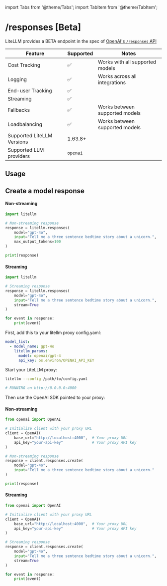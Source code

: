 import Tabs from '@theme/Tabs';
import TabItem from '@theme/TabItem';

# /responses [Beta]

LiteLLM provides a BETA endpoint in the spec of [OpenAI's `/responses` API](https://platform.openai.com/docs/api-reference/responses)

| Feature | Supported | Notes |
|---------|-----------|--------|
| Cost Tracking | ✅ | Works with all supported models |
| Logging | ✅ | Works across all integrations |
| End-user Tracking | ✅ | |
| Streaming | ✅ | |
| Fallbacks | ✅ | Works between supported models |
| Loadbalancing | ✅ | Works between supported models |
| Supported LiteLLM Versions | 1.63.8+ | |
| Supported LLM providers | `openai` | |

## Usage

## Create a model response

<Tabs>
<TabItem value="litellm-sdk" label="LiteLLM SDK">

#### Non-streaming
```python
import litellm

# Non-streaming response
response = litellm.responses(
    model="gpt-4o",
    input="Tell me a three sentence bedtime story about a unicorn.",
    max_output_tokens=100
)

print(response)
```

#### Streaming
```python
import litellm

# Streaming response
response = litellm.responses(
    model="gpt-4o",
    input="Tell me a three sentence bedtime story about a unicorn.",
    stream=True
)

for event in response:
    print(event)
```

</TabItem>
<TabItem value="proxy" label="OpenAI SDK with LiteLLM Proxy">

First, add this to your litellm proxy config.yaml:
```yaml
model_list:
  - model_name: gpt-4o
    litellm_params:
      model: openai/gpt-4
      api_key: os.environ/OPENAI_API_KEY
```

Start your LiteLLM proxy:
```bash
litellm --config /path/to/config.yaml

# RUNNING on http://0.0.0.0:4000
```

Then use the OpenAI SDK pointed to your proxy:

#### Non-streaming
```python
from openai import OpenAI

# Initialize client with your proxy URL
client = OpenAI(
    base_url="http://localhost:4000",  # Your proxy URL
    api_key="your-api-key"             # Your proxy API key
)

# Non-streaming response
response = client.responses.create(
    model="gpt-4o",
    input="Tell me a three sentence bedtime story about a unicorn."
)

print(response)
```

#### Streaming
```python
from openai import OpenAI

# Initialize client with your proxy URL
client = OpenAI(
    base_url="http://localhost:4000",  # Your proxy URL
    api_key="your-api-key"             # Your proxy API key
)

# Streaming response
response = client.responses.create(
    model="gpt-4o",
    input="Tell me a three sentence bedtime story about a unicorn.",
    stream=True
)

for event in response:
    print(event)
```

</TabItem>
</Tabs>
